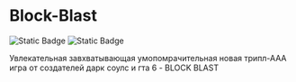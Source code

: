 # Block-Blast
![Static Badge](https://img.shields.io/badge/Status-WIP-red)
![Static Badge](https://img.shields.io/badge/check_branch-main-black)

Увлекательная завхватывающая умопомрачительная новая трипл-ААА игра от создателей дарк соулс и гта 6 - BLOCK BLAST
